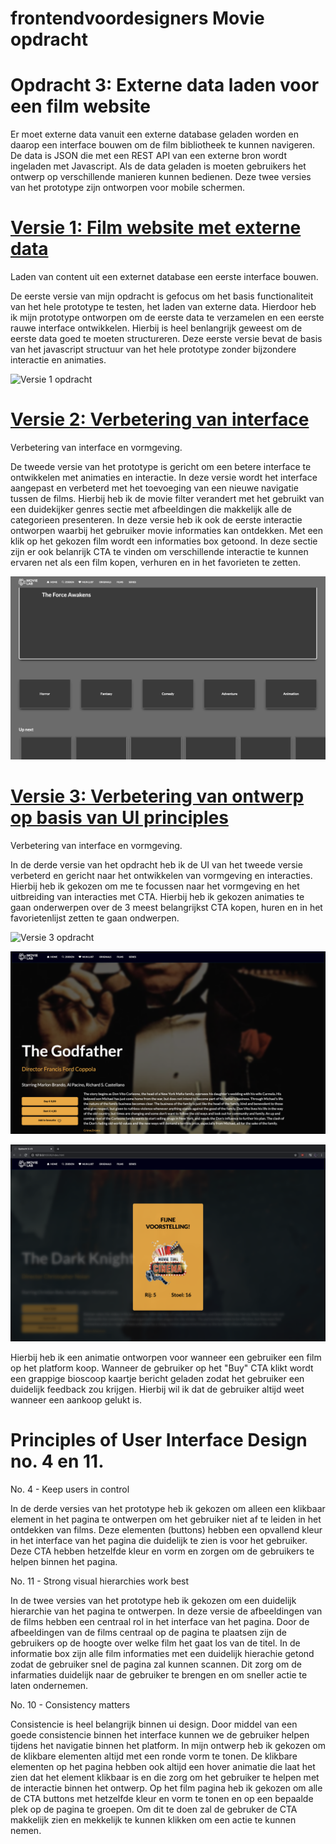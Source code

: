 
# frontendvoordesigners Movie opdracht

# Opdracht 3: Externe data laden voor een film website
Er moet externe data vanuit een externe database geladen worden en daarop een interface bouwen om de film bibliotheek te kunnen navigeren. De data is JSON die met een REST API van een externe bron wordt ingeladen met Javascript. Als de data geladen is moeten gebruikers het ontwerp op verschillende manieren kunnen bedienen. Deze twee versies van het prototype zijn ontworpen voor mobile schermen.

# [Versie 1: Film website met externe data](https://jack792.github.io/frontendvoordesigners/FilmOpdracht2020/v1/)
Laden van content uit een externet database een eerste interface bouwen.

De eerste versie van mijn opdracht is gefocus om het basis functionaliteit van het hele prototype te testen, het laden van externe data. Hierdoor heb ik mijn prototype ontworpen om de eerste data te verzamelen en een eerste rauwe interface ontwikkelen. Hierbij is heel benlangrijk geweest om de eerste data goed te moeten structureren. Deze eerste versie bevat de basis van het javascript structuur van het hele prototype zonder bijzondere interactie en animaties.

![Versie 1 opdracht](/images/Versie1.png)

# [Versie 2: Verbetering van interface](https://jack792.github.io/frontendvoordesigners/FilmOpdracht2020/v2/) 
Verbetering van interface en vormgeving.

De tweede versie van het prototype is gericht om een betere interface te ontwikkelen met animaties en interactie. In deze versie wordt het interface aangepast en verbeterd met het toevoeging van een nieuwe navigatie tussen de films. Hierbij heb ik de movie filter verandert met het gebruikt van een duidekijker genres sectie met afbeeldingen die makkelijk alle de categorieen presenteren. In deze versie heb ik ook de eerste interactie ontworpen waarbij het gebruiker movie informaties kan ontdekken. Met een klik op het gekozen film wordt een informaties box getoond. In deze sectie zijn er ook belanrijk CTA te vinden om verschillende interactie te kunnen ervaren net als een film kopen, verhuren en in het favorieten  te zetten.

![Versie 2 opdracht](/images/Versie2.png)

# [Versie 3: Verbetering van ontwerp op basis van UI principles](https://jack792.github.io/frontendvoordesigners/FilmOpdracht2020/v3/) 
Verbetering van interface en vormgeving.

In de derde versie van het opdracht heb ik de UI van het tweede versie verbeterd en gericht naar het ontwikkelen van vormgeving en interacties. Hierbij heb ik gekozen om me te focussen naar het vormgeving en het uitbreiding van interacties met CTA. Hierbij heb ik gekozen animaties te gaan onderwerpen over de 3 meest belangrijkst CTA kopen, huren en in het favorietenlijst zetten te gaan ondwerpen.

![Versie 3 opdracht](/images/Laatsteversie.png)

![Versie 3 opdracht](/images/Infobox.png)

![Versie 3 opdracht](/images/Cinemakaartje.png)

Hierbij heb ik een animatie ontworpen voor wanneer een gebruiker een film op het platform koop. Wanneer de gebruiker op het "Buy" CTA klikt wordt een grappige bioscoop kaartje bericht geladen zodat het gebruiker een duidelijk feedback zou krijgen. Hierbij wil ik dat de gebruiker altijd weet wanneer een aankoop gelukt is.

# Principles of User Interface Design no. 4 en 11.
No. 4 - Keep users in control

In de derde versies van het prototype heb ik gekozen om alleen een klikbaar element in het pagina te ontwerpen om het gebruiker niet af te leiden in het ontdekken van films. Deze elementen (buttons) hebben een opvallend kleur in het interface van het pagina die duidelijk te zien is voor het gebruiker. Deze CTA hebben hetzelfde kleur en vorm en zorgen om de gebruikers te helpen binnen het pagina.

No. 11 - Strong visual hierarchies work best

In de twee versies van het prototype heb ik gekozen om een duidelijk hierarchie van het pagina te ontwerpen. In deze versie de afbeeldingen van de films hebben een centraal rol in het interface van het pagina.
Door de afbeeldingen van de films centraal op de pagina te plaatsen zijn de gebruikers op de hoogte over welke film het gaat los van de titel. In de informatie box zijn alle film informaties met een duidelijk hierachie getond zodat de gebruiker snel de pagina zal kunnen scannen. Dit zorg om de infarmaties duidelijk naar de gebruiker te brengen en om sneller actie te laten ondernemen.

No. 10 - Consistency matters

Consistencie is heel belangrijk binnen ui design. Door middel van een goede consistencie binnen het interface kunnen we de gebruiker helpen tijdens het navigatie binnen het platform. In mijn ontwerp heb ik gekozen om de klikbare elementen altijd met een ronde vorm te tonen. De klikbare elementen op het pagina hebben ook altijd een hover animatie die laat het zien dat het element klikbaar is en die zorg om het gebruiker te helpen met de interactie binnen het ontwerp.
Op het film pagina heb ik gekozen om alle de CTA buttons met hetzelfde kleur en vorm te tonen en op een bepaalde plek op de pagina te groepen. Om dit te doen zal de gebruker de CTA makkelijk zien en mekkelijk te kunnen klikken om een actie te kunnen nemen.



